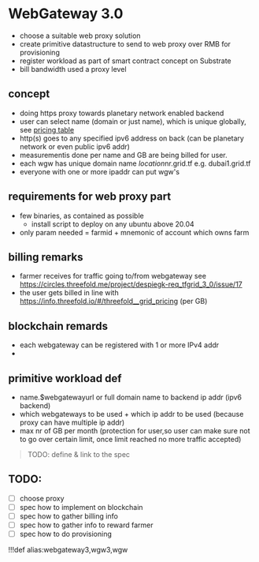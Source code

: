 # WebGateway 3.0

- choose a suitable web proxy solution
- create primitive datastructure to send to web proxy over RMB for provisioning
- register workload as part of smart contract concept on Substrate
- bill bandwidth used a  proxy level

## concept

- doing https proxy towards planetary network enabled backend
- user can select name (domain or just name), which is unique globally, see [pricing table](https://info.threefold.io/#/threefold__grid_pricing)
- http(s) goes to any specified ipv6 address on back (can be planetary network or even public ipv6 addr)
- measurementis done per name and GB are being billed for user.
- each wgw has unique domain name $location$nr.grid.tf e.g. dubai1.grid.tf
- everyone with one or more ipaddr can put wgw's 

## requirements for web proxy part

- few binaries, as contained as possible
    - install script to deploy on any ubuntu above 20.04
- only param needed = farmid + mnemonic of account which owns farm

## billing remarks

- farmer receives for traffic going to/from webgateway see https://circles.threefold.me/project/despiegk-req_tfgrid_3_0/issue/17
- the user gets billed in line with https://info.threefold.io/#/threefold__grid_pricing (per GB)

## blockchain remards

- each webgateway can be registered with 1 or more IPv4 addr
- 

## primitive workload def

- name.$webgatewayurl or full domain name to backend ip addr (ipv6 backend)
- which webgateways to be used + which ip addr to be used (because proxy can have multiple ip addr)
- max nr of GB per month (protection for user,so user can make sure not to go over certain limit, once limit reached no more traffic accepted)

> TODO: define & link to the spec

## TODO:

- [ ] choose proxy
- [ ] spec how to implement on blockchain
- [ ] spec how to gather billing info 
- [ ] spec how to gather info to reward farmer
- [ ] spec how to do provisioning

!!!def alias:webgateway3,wgw3,wgw

